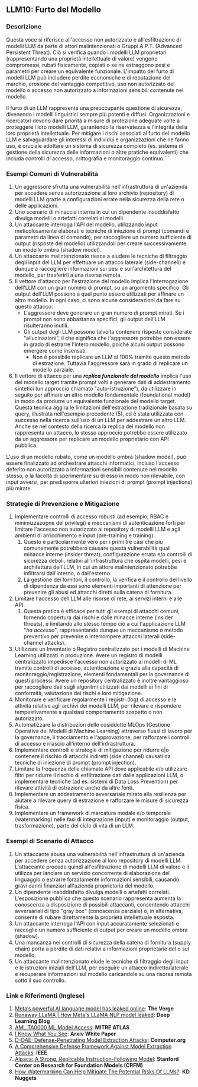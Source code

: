 ## LLM10: Furto del Modello

### Descrizione

Questa voce si riferisce all'accesso non autorizzato e all'esfiltrazione di modelli LLM da parte di attori malintenzionati o Gruppi A.P.T. (Advanced Persistent Threat). Ciò si verifica quando i modelli LLM proprietari (rappresentando una proprietà intellettuale di valore) vengono compromessi, rubati fisicamente, copiati o se ne estraggono pesi e parametri per creare un equivalente funzionale. L'impatto del furto di modelli LLM può includere perdite economiche e di reputazione del marchio, erosione del vantaggio competitivo, uso non autorizzato del modello o accesso non autorizzato a informazioni sensibili contenute nel modello.

Il furto di un LLM rappresenta una preoccupante questione di sicurezza, divenendo i modelli linguistici sempre più potenti e diffusi. Organizzazioni e ricercatori devono dare priorità a misure di protezione adeguate volte a proteggere i loro modelli LLM, garantendo la riservatezza e l'integrità della loro proprietà intellettuale. Per mitigare i rischi associati al furto del modello LLM e salvaguardare gli interessi di individui e organizzazioni che ne fanno uso, è cruciale adottare un sistema di sicurezza completo (es. sistema di gestione della sicurezza delle informazioni o altre pratiche equivalenti) che includa controlli di accesso, crittografia e monitoraggio continuo.```

### Esempi Comuni di Vulnerabilità

1. Un aggressore sfrutta una vulnerabilità nell'infrastruttura di un'azienda per accedere senza autorizzazione al loro archivio (repository) di modelli LLM grazie a configurazioni errate nella sicurezza della rete o delle applicazioni.
2. Uno scenario di minaccia interna in cui un dipendente insoddisfatto divulga modelli o artefatti correlati ai modelli.
3. Un attaccante interroga l'API del modello, utilizzando input meticolosamente elaborati e tecniche di iniezione di prompt (comandi e parametri da linea di comando), per raccogliere un numero sufficiente di output (risposte del modello) utilizzandoli per creare successivamente un modello ombra (shadow model).
4. Un attaccante malintenzionato riesce a eludere le tecniche di filtraggio degli input del LLM per effettuare un attacco laterale (side-channell) e dunque a raccogliere informazioni sui pesi e sull'architettura del modello, per trasferirli a una risorsa remota.
5. Il vettore d'attacco per l'estrazione del modello implica l'interrogazione dell'LLM con un gran numero di prompt, su un argomento specifico. Gli output dell'LLM possono a quel punto essere utilizzati per affinare un altro modello. In ogni caso, ci sono alcune considerazioni da fare su questo attacco:
   - L'aggressore deve generare un gran numero di prompt mirati. Se i prompt non sono abbastanza specifici, gli output dell'LLM risulteranno inutili.
   - Gli output degli LLM possono talvolta contenere risposte considerate "allucinazioni", il che significa che l'aggressore potrebbe non essere in grado di estrarre l'intero modello, poiché alcuni output possono emergere come insensati.
      - Non è possibile replicare un LLM al 100% tramite questo metodo di estrazione. Tuttavia l'aggressore sarà in grado di replicare un modello parziale.
6. Il vettore di attacco per una **_replica funzionale del modello_** implica l'uso del modello target tramite prompt volti a generare dati di addestramento sintetici (un approccio chiamato "auto-istruzione"), da utilizzare in seguito per affinare un altro modello fondamentale (foundational model) in modo da produrre un equivalente funzionale del modello target. Questa tecnica aggira le limitazioni dell'estrazione tradizionale basata su query, illustrata nell'esempio precedente (5), ed è stata utilizzata con successo nella ricerca sull'uso di un LLM per addestrare un altro LLM. Anche se nel contesto della ricerca la replica del modello non rappresenta un attacco, lo stesso approccio potrebbe essere utilizzato da un aggressore per replicare un modello proprietario con API pubblica.

L'uso di un modello rubato, come un modello ombra (shadow model), può essere finalizzato ad orchestrare attacchi informatici, incluso l'accesso deferito non autorizzato a informazioni sensibili contenute nel modello stesso, o la facoltà di sperimentare su di esso in modo non rilevabile, con input avversi, per predisporre ulteriori iniezioni di prompt (prompt injections) più mirate.

### Strategie di Prevenzione e Mitigazione

1. Implementare controlli di accesso robusti (ad esempio, RBAC e minimizzazopne dei privilegi) e meccanismi di autenticazione forti per limitare l'accesso non autorizzato ai repository di modelli LLM e agli ambienti di arricchimento e input (pre-training e training).
   1. Questo è particolarmente vero per i primi tre casi che più comunemente potrebbero causare questa vulnerabilità quali minacce interne (insider threat), configurazione errata e/o controlli di sicurezza deboli, relativi all'infrastruttura che ospita modelli, pesi e architettura dell'LLM, in cui un attore malintenzionato potrebbe infiltrarsi dall'interno, o dall'esterno.
   2. La gestione dei fornitori, il controllo, la verifica e il controllo del livello di dipendenza da essi sono elementi importanti di attenzione per prevenire gli abusi ed attacchi diretti sulla catena di fornitura.
2. Limitare l'accesso dell'LLM alle risorse di rete, ai servizi interni e alle API.
   1. Questa pratica è efficace per tutti gli esempi di attacchi comuni, fornendo copertura dai rischi e dalle minacce interne (insider threats), e limitando allo stesso tempo ciò a cui l'applicazione LLM "_ha accesso_", rappresentando dunque un meccanismo o metodo preventivo per prevenire o interrompere attacchi laterali (side-channel attacks).
3. Utilizzare un Inventario o Registro centralizzato per i modelli di Machine Learning utilizzati in produzione. Avere un registro di modelli centralizzato impedisce l'accesso non autorizzato ai modelli di ML tramite controlli di accesso, autenticazione e grazie alla capacità di monitoraggio/registrazione, elementi fondamentali per la governance di questi processi. Avere un repository centralizzato è inoltre vantaggioso per raccogliere dati sugli algoritmi utilizzati dai modelli ai fini di conformità, valutazione dei rischi e loro mitigazione.
4. Monitorare e verificare regolarmente i registri (log) di accesso e le attività relative agli archivi dei modelli LLM, per rilevare e rispondere tempestivamente a qualsiasi comportamento sospetto o non autorizzato.
5. Automatizzare la distribuzion delle cosiddette MLOps (Gestione Operativa dei Modelli di Machine Learning) attraverso flussi di lavoro per la governance, il tracciamento e l'approvazione, per rafforzare i controlli di accesso e rilascio all'interno dell'infrastruttura.
6. Implementare controlli e strategie di mitigazione per ridurre e|o contenere il rischio di attacchi indiretti (side channel) causati da tecniche di iniezione di prompt (prompt injection).
7. Limitare la frequenza delle chiamate API dove applicabile e/o utilizzare filtri per ridurre il rischio di esfiltrazione dati dalle applicazioni LLM, o implementare tecniche (ad es. sistemi di Data Loss Prevention) per rilevare attività di estrazione anche da altre fonti.
8. Implementare un addestramento avversariale mirato alla resilienza per aiutare a rilevare query di estrazione e rafforzare le misure di sicurezza fisica.
9. Implementare un framework di marcatura modale e/o temporale (watermarking) nelle fasi di integrazione (input) e monitoraggio (output, trasformazione), parte del ciclo di vita di un LLM.

### Esempi di Scenario di Attacco

1. Un attaccante abusa una vulnerabilità nell'infrastruttura di un'azienda per accedere senza autorizzazione al loro repository di modelli LLM. L'attaccante procede quindi all'esfiltrazione di modelli LLM di valore e li utilizza per lanciare un servizio concorrente di elaborazione del linguaggio o estrarre forzatamente informazioni sensibili, causando gravi danni finanziari all'azienda proprietaria del modello.
2. Un dipendente insoddisfatto divulga modelli o artefatti correlati. L'esposizione pubblica che questo scenario rappresenta aumenta la conoscenza a disposizione di possibili attaccanti, consentendo attacchi avversariali di tipo "gray box" (conoscenza parziale) o, in alternativa, consente di rubare direttamente la proprietà intellettuale esposta.
3. Un attaccante interroga l'API con input accuratamente selezionati e raccoglie un numero sufficiente di output per creare un modello ombra (shadow).
4. Una mancanza nei controlli di sicurezza della catena di fornitura (supply chain) porta a perdite di dati relativi a informazioni proprietarie del o sul modello.
5. Un attaccante malintenzionato elude le tecniche di filtraggio degli input e le istruzioni iniziali dell'LLM, per eseguire un attacco indiretto/laterale e recuperare informazioni sul modello caricandole su una risorsa remota sotto il suo controllo.

### Link e Riferimenti (Inglese)

1. [Meta’s powerful AI language model has leaked online](https://www.theverge.com/2023/3/8/23629362/meta-ai-language-model-llama-leak-online-misuse): **The Verge**
2. [Runaway LLaMA | How Meta's LLaMA NLP model leaked](https://www.deeplearning.ai/the-batch/how-metas-llama-nlp-model-leaked/): **Deep Learning Blog**
3. [AML.TA0000 ML Model Access](https://atlas.mitre.org/tactics/AML.TA0000): **MITRE ATLAS**
4. [I Know What You See](https://arxiv.org/pdf/1803.05847.pdf): **Arxiv White Paper**
5. [D-DAE: Defense-Penetrating Model Extraction Attacks](https://www.computer.org/csdl/proceedings-article/sp/2023/933600a432/1He7YbsiH4c): **Computer.org**
6. [A Comprehensive Defense Framework Against Model Extraction Attacks](https://ieeexplore.ieee.org/document/10080996): **IEEE**
7. [Alpaca: A Strong, Replicable Instruction-Following Model](https://crfm.stanford.edu/2023/03/13/alpaca.html): **Stanford Center on Research for Foundation Models (CRFM)**
8. [How Watermarking Can Help Mitigate The Potential Risks Of LLMs?](https://www.kdnuggets.com/2023/03/watermarking-help-mitigate-potential-risks-llms.html): **KD Nuggets**
